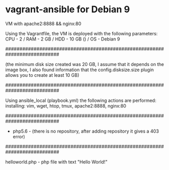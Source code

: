 # vagrant-ansible for Debian 9
VM with apache2:8888 &amp;&amp; nginx:80

Using the Vagrantfile, the VM is deployed with the following parameters:
CPU - 2 / RAM - 2 GB / HDD - 10 GB () / OS - Debian 9

###########################################################################

(the minimum disk size created was 20 GB, I assume that it depends on the image box, I also found information that the config.disksize.size plugin allows you to create at least 10 GB)

###########################################################################

Using ansible_local (playbook.yml) the following actions are performed:
 installing: vim, wget, htop, tmux, apache2:8888, nginx:80
 
 ###########################################################################
 
 - php5.6 - (there is no repository, after adding repository it gives a 403 error)

###########################################################################
             
helloworld.php - php file with text "Hello World!"
